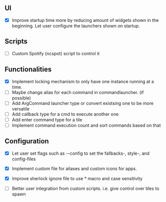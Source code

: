 ## UI
- [x] Improve startup time more by reducing amount of widgets shown in the beginning. Let user configure the launchers shown on startup.

## Scripts
- [ ] Custom Spotify (ncspot) script to control it

## Functionalities
- [x] Implement locking mechanism to only have one instance running at a time.
- [ ] Maybe change alias for each command in commandlauncher. (if possible)
- [ ] Add ArgCommand launcher type or convert existsing one to be more versatile
- [ ] Add callback type for a cmd to execute another one
- [ ] Add enter command type for a tile
- [ ] Implement command execution count and sort commands based on that

## Configuration
- [x] Let user set flags such as --config to set the fallbacks-, style-, and config-files
- [x] Implement custom file for aliases and custom icons for apps.
- [x] Improve sherlock ignore file to use * macro and case sensitivity
- [ ] Better user integration from custom scripts. i.e. give control over tiles to spawn

